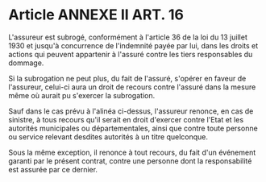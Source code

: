 # Article ANNEXE II ART. 16

L'assureur est subrogé, conformément à l'article 36 de la loi du 13 juillet 1930 et jusqu'à concurrence de l'indemnité payée par lui, dans les droits et actions qui peuvent appartenir à l'assuré contre les tiers responsables du dommage.

Si la subrogation ne peut plus, du fait de l'assuré, s'opérer en faveur de l'assureur, celui-ci aura un droit de recours contre l'assuré dans la mesure même où aurait pu s'exercer la subrogation.

Sauf dans le cas prévu à l'alinéa ci-dessus, l'assureur renonce, en cas de sinistre, à tous recours qu'il serait en droit d'exercer contre l'Etat et les autorités municipales ou départementales, ainsi que contre toute personne ou service relevant desdites autorités à un titre quelconque.

Sous la même exception, il renonce à tout recours, du fait d'un événement garanti par le présent contrat, contre une personne dont la responsabilité est assurée par ce dernier.
